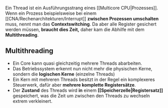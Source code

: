 Ein Thread ist ein Ausführungsstrang eines [[Multicore CPU|Prozesses]]. Wenn ein Prozess beispielsweise bei einem [[CNA/Rechenarchitekturen/Interrupt]] **zwischen Prozessen umschalten** muss, nennt man das **Contextswitching**.
Da aber alle Register gesichert werden müssen, **braucht dies Zeit,** daher kam die Abhilfe mit dem **Multithreading**.

## Multithreading
- Ein Core kann quasi gleichzeitig mehrere Threads abarbeiten.
- Das Betriebssystem erkennt nun nicht mehr die physischen Kerne, sondern die **logischen Kerne** (einzelne Threads)
- Ein Kern mit mehreren Threads besitzt in der Regel ein komplexeres Steuerwerk, dafür aber **mehrere komplette Registersätze**.
- Der **Zustand** des Threads wird **in** einem **[[Speicherzelle|Registersatz]]** gespeichert, was die Zeit um zwischen den Threads zu wechseln extrem verkleinert.
